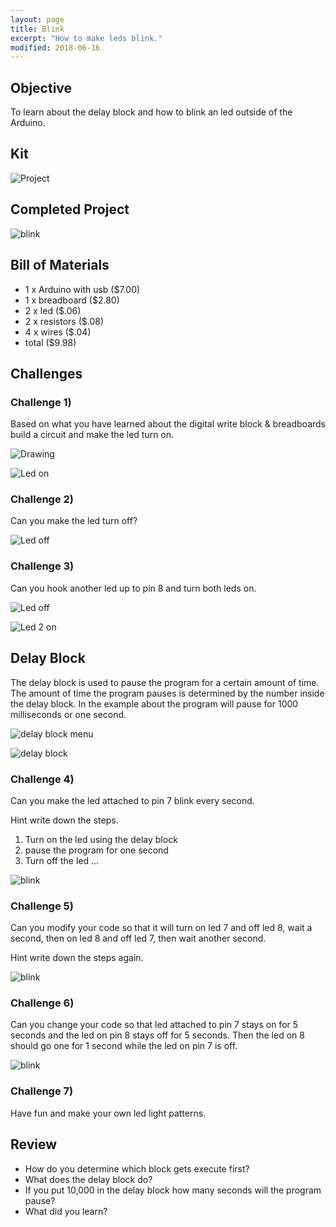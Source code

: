 ```yaml
---
layout: page
title: Blink
excerpt: "How to make leds blink."
modified: 2018-06-16
---
```


## Objective

To learn about the delay block and how to blink an led outside of the Arduino.

## Kit

![Project](/images/arduino-block/blink/project.jpg)

## Completed Project

![blink](/images/arduino-block/blink/double-blink.gif)

## Bill of Materials 

- 1 x Arduino with usb  ($7.00) 
- 1 x breadboard ($2.80)
- 2 x led ($.06)
- 2 x resistors ($.08)
- 4 x wires ($.04)
- total ($9.98)

## Challenges 

### Challenge 1)
 
Based on what you have learned about the digital write block & breadboards build a circuit and make the led turn on.   

![Drawing](/images/arduino-block/blink/led-arduino_bb.png)

![Led on](/images/arduino-block/blink/challenge-1.jpg)

### Challenge 2) 

Can you make the led turn off?

![Led off](/images/arduino-block/blink/challenge-2.jpg)

### Challenge 3) 

Can you hook another led up to pin 8 and turn both leds on.

![Led off](/images/arduino-block/blink/led-2-arduino_bb.png)

![Led 2 on](/images/arduino-block/blink/challenge-3.jpg)

## Delay Block

The delay block is used to pause the program for a certain amount of time.  The amount of time the program pauses is determined by the number inside the delay block.  In the example about the program will pause for 1000 milliseconds or one second.

![delay block menu](/images/arduino-block/blink/delay-block-menu.png)

![delay block](/images/arduino-block/blink/delay-block.png)

### Challenge 4) 

Can you make the led attached to pin 7 blink every second.  

Hint write down the steps.

1) Turn on the led using the delay block
2) pause the program for one second
3) Turn off the led 
...

![blink](/images/arduino-block/blink/blink.gif)

### Challenge 5) 

Can you modify your code so that it will turn on led 7 and off led 8, wait a second, then on led 8 and off led 7, then wait another second.

Hint write down the steps again.

![blink](/images/arduino-block/blink/double-blink.gif)


### Challenge 6)
 
 Can you change your code so that led attached to pin 7 stays on for 5 seconds and the led on pin 8 stays off for 5 seconds.  Then the led on 8 should go one for 1 second while the led on pin 7 is off.

![blink](/images/arduino-block/blink/off-beat-blink.gif)

### Challenge 7) 

Have fun and make your own led light patterns.

## Review 

- How do you determine which block gets execute first?
- What does the delay block do?
- If you put 10,000 in the delay block how many seconds will the program pause?
- What did you learn?



